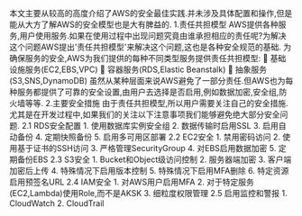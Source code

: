 本文主要从较高的高度介绍了AWS的安全最佳实践.并未涉及具体配置和操作,但是能从大方了解AWS的安全模型也是大有脾益的.
1.责任共担模型
AWS提供各种服务,用户使用服务.如果在使用过程中出现问题究竟由谁承担相应的责任呢?为解决这个问题AWS提出'责任共担模型'来解决这个问题,这也是各种安全规范的基础.
为确保服务的安全,AWS为我们提供的每种不同类型服务提供责任共担模型:
 基础设施服务(EC2,EBS,VPC)
 容器服务(RDS,Elastic Beanstalk)
 抽象服务(S3,SNS,DynamoDB)
虽然从某种层面来说AWS避免了一部分责任.但AWS也为每种服务都提供了可靠的安全设置,由用户去选择是否启用,例如数据加密,安全组,防火墙等等.
2.主要安全措施
由于责任共担模型,所以用户需要关注自己的安全措施.尤其是在开发过程中,如果我们的关注以下注意事项我们能够避免绝大部分安全问题.
2.1 RDS安全配置
    1. 使用数据库实例安全组
    2. 数据传输时启用SSL
    3. 启用自动备份
    4. 定期快照备份
    5. 启用多可用区部署
2.2 EC2安全
    1. 禁用密码访问
    2. 使用基于证书的SSH访问
    3. 严格管理SecurityGroup
    4. 对EBS启用数据加密
    5. 定期备份EBS
2.3 S3安全
    1. Bucket和Object级访问控制
    2. 服务器端加密
    3. 客户端加密后上传
    4. 特殊情况下启用版本控制
    5. 特殊情况下启用MFA删除
    6. 特定资源启用预签名URL
2.4 IAM安全
    1. 对AWS用户启用MFA
    2. 对于特定服务(EC2,Lambda)使用Role,而不是AKSK
    3. 细粒度权限管理
2.5 启用监控和警报
    1. CloudWatch
    2. CloudTrail




